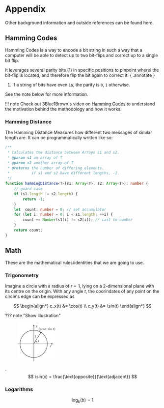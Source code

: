 # Appendix

Other background information and outside references can be found here.

## Hamming Codes

Hamming Codes is a way to encode a bit string in such a way
that a computer will be able to detect up to two bit-flips
and correct up to a single bit flip.

It leverages several parity bits (1) in specific positions to pinpoint wherei the bit-flip is located, 
and therefore flip the bit again to correct it.
{ .annotate } 

1. If a string of bits have even `1`s, 
   the parity is `0`, `1` otherwise.

See the note below for more information.

!!! note
    Check out 3Blue1Brown's video on 
    [Hamming Codes](https://www.youtube.com/watch?v=X8jsijhllIA)
    to understand the motivation behind the methodology and
    how it works. 

### Hamming Distance
The Hamming Distance Measures how different two messages of similar length are. It can be programmatically written like so:

```ts title="TypeScript"
/**
 * Calculates the distance between Arrays s1 and s2.
 * @param s1 an array of T
 * @param s2 another array of T
 * @returns the number of differing elements.
 *          if s1 and s2 have different lengths, -1.
 */
function hammingDistance<T>(s1: Array<T>, s2: Array<T>): number {
    // guard case
    if (s1.length != s2.length) {
        return -1;
    }
    let  count: number = 0; // set accumulator
    for (let i: number = 0; i < s1.length; ++i) {
        count += Number(s1[i] != s2[i]); // cast to number
    }
    return count;
}
```

## Math

These are the mathematical rules/identities that we are
going to use.

### Trigonometry

Imagine a circle with a radius of $r = 1$,
lying on a 2-dimensional plane with its centre on the origin.
With any angle $t$, the coorindates of any point on the circle's edge can be expressed as

$$
\begin{align*}
    c_x(t) &= \cos(t) \\
    c_y(t) &= \sin(t)
\end{align*}
$$ 

??? note "Show illustration"
    <figure markdown="1" style="width:25%; height:25%;">
    ![Unit Circle](res/unit-circle.svg)
    </figure>

.
$$
    \sin(x) = \frac{\text{opposite}}{\text{adjacent}}
$$

### Logarithms

$$
\begin{equation}
    \log_b(b) = 1
\end{equation}
$$
